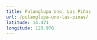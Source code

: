 ```yaml
---
title: Pulanglupa Uno, Las Piñas
url: /pulanglupa-uno-las-pinas/
latitude: 14.471
longitude: 120.978
---
```

